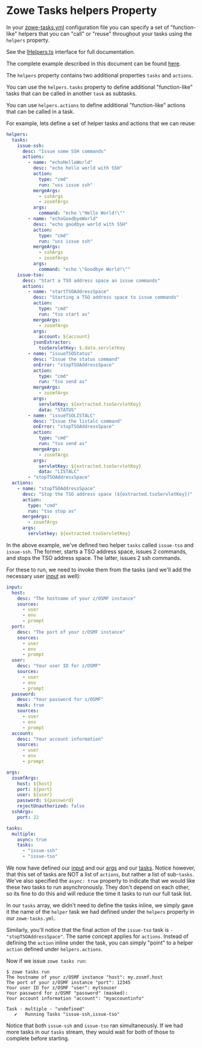 # Zowe Tasks helpers Property
In your [zowe-tasks.yml](./config.md) configuration file you can specify a set of "function-like" helpers that you can "call" or "reuse" throughout your tasks using the `helpers` property.

See the [IHelpers.ts](../src/api/interface/config/IHelpers.ts) interface for full documentation.

The complete example described in this document can be found [here](../example/more/helpers/zowe-tasks.yml).

The `helpers` property contains two additional properties `tasks` and `actions`. 

You can use the `helpers.tasks` property to define additional "function-like" tasks that can be called in another `task` as subtasks. 

You can use `helpers.actions` to define additional "function-like" actions that can be called in a task. 

For example, lets define a set of helper tasks and actions that we can reuse:
```yaml
helpers:
  tasks:
    issue-ssh:
      desc: "Issue some SSH commands"
      actions:
        - name: "echoHelloWorld"
          desc: "echo hello world with SSH"
          action: 
            type: "cmd"
            run: "uss issue ssh"
          mergeArgs:
            - sshArgs
            - zosmfArgs
          args:
            command: "echo \"Hello World!\""
        - name: "echoGoodbyeWorld"
          desc: "echo goodbye world with SSH"
          action: 
            type: "cmd"
            run: "uss issue ssh"
          mergeArgs:
            - sshArgs
            - zosmfArgs
          args:
            command: "echo \"Goodbye World!\""
    issue-tso:
      desc: "Start a TSO address space an issue commands"
      actions:
        - name: "startTSOAddressSpace"
          desc: "Starting a TSO address space to issue commands"
          action:
            type: "cmd"
            run: "tso start as"
          mergeArgs:
            - zosmfArgs
          args:
            account: ${account}
          jsonExtractor:
            tsoServletKey: $.data.servletKey     
        - name: "issueTSOStatus"
          desc: "Issue the status command"
          onError: "stopTSOAddressSpace"
          action:
            type: "cmd"
            run: "tso send as"
          mergeArgs:
            - zosmfArgs
          args:
            servletKey: ${extracted.tsoServletKey}
            data: "STATUS"
        - name: "issueTSOLISTALC"
          desc: "Issue the listalc command"
          onError: "stopTSOAddressSpace"
          action:
            type: "cmd"
            run: "tso send as"
          mergeArgs:
            - zosmfArgs
          args:
            servletKey: ${extracted.tsoServletKey}
            data: "LISTALC"
        - "stopTSOAddressSpace"
  actions:
    - name: "stopTSOAddressSpace"
      desc: "Stop the TSO address space (${extracted.tsoServletKey})"
      action:
        type: "cmd"
        run: "tso stop as"
      mergeArgs:
        - zosmfArgs
      args:
        servletkey: ${extracted.tsoServletKey}
```

In the above example, we've defined two helper `tasks` called `issue-tso` and `issue-ssh`. The former, starts a TSO address space, issues 2 commands, and stops the TSO address space. The latter, issues 2 ssh commands. 

For these to run, we need to invoke them from the tasks (and we'll add the necessary user [input](./input.md) as well):
```yaml
input: 
  host:
    desc: "The hostname of your z/OSMF instance"
    sources:
      - user
      - env
      - prompt
  port:
    desc: "The port of your z/OSMF instance"
    sources:
      - user
      - env
      - prompt
  user: 
    desc: "Your user ID for z/OSMF" 
    sources: 
      - user
      - env
      - prompt
  password:
    desc: "Your password for z/OSMF"
    mask: true
    sources: 
      - user
      - env
      - prompt
  account: 
    desc: "Your account information"
    sources:
      - user
      - env
      - prompt

args:
  zosmfArgs:
    host: ${host}
    port: ${port}
    user: ${user}
    password: ${password}
    rejectUnauthorized: false
  sshArgs:
    port: 22

tasks:
  multiple:
    async: true
    tasks:
      - "issue-ssh"
      - "issue-tso"
```

We now have defined our [input](./input.md) and our [args](./args.md) and our [tasks](./starter.md). Notice however, that this set of tasks are NOT a list of `actions`, but rather a list of sub-`tasks`. We've also specified the `async: true` property to indicate that we would like these two tasks to run asynchronously. They don't depend on each other, so its fine to do this and will reduce the time it tasks to run our full task list.

In our `tasks` array, we didn't need to define the tasks inline, we simply gave it the name of the `helper` task we had defined under the `helpers` property in our `zowe-tasks.yml`. 

Similarly, you'll notice that the final action of the `issue-tso` task is `- "stopTSOAddressSpace"`. The same concept applies for `actions`. Instead of defining the `action` inline under the task, you can simply "point" to a helper `action` defined under `helpers.actions`. 

Now if we issue `zowe tasks run`:
```
$ zowe tasks run
The hostname of your z/OSMF instance "host": my.zosmf.host
The port of your z/OSMF instance "port": 12345
Your user ID for z/OSMF "user": mytsouser
Your password for z/OSMF "password" (masked):
Your account information "account": "myaccountinfo"

Task - multiple - "undefined"
   ✔   Running Tasks "issue-ssh,issue-tso"

```

Notice that both `issue-ssh` and `issue-tso` ran simultaneously. If we had more tasks in our `tasks` stream, they would wait for both of those to complete before starting. 